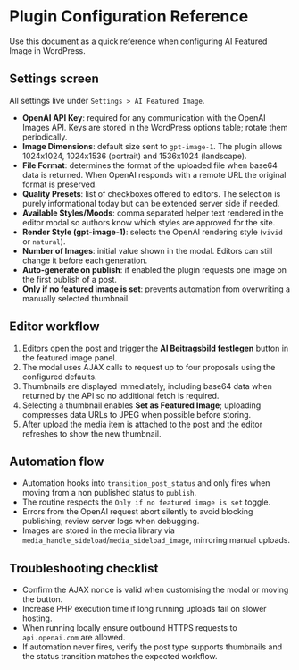 ﻿# Plugin Configuration Reference

Use this document as a quick reference when configuring AI Featured Image in WordPress.

## Settings screen
All settings live under `Settings > AI Featured Image`.

- **OpenAI API Key**: required for any communication with the OpenAI Images API. Keys are stored in the WordPress options table; rotate them periodically.
- **Image Dimensions**: default size sent to `gpt-image-1`. The plugin allows 1024x1024, 1024x1536 (portrait) and 1536x1024 (landscape).
- **File Format**: determines the format of the uploaded file when base64 data is returned. When OpenAI responds with a remote URL the original format is preserved.
- **Quality Presets**: list of checkboxes offered to editors. The selection is purely informational today but can be extended server side if needed.
- **Available Styles/Moods**: comma separated helper text rendered in the editor modal so authors know which styles are approved for the site.
- **Render Style (gpt-image-1)**: selects the OpenAI rendering style (`vivid` or `natural`).
- **Number of Images**: initial value shown in the modal. Editors can still change it before each generation.
- **Auto-generate on publish**: if enabled the plugin requests one image on the first publish of a post.
- **Only if no featured image is set**: prevents automation from overwriting a manually selected thumbnail.

## Editor workflow
1. Editors open the post and trigger the **AI Beitragsbild festlegen** button in the featured image panel.
2. The modal uses AJAX calls to request up to four proposals using the configured defaults.
3. Thumbnails are displayed immediately, including base64 data when returned by the API so no additional fetch is required.
4. Selecting a thumbnail enables **Set as Featured Image**; uploading compresses data URLs to JPEG when possible before storing.
5. After upload the media item is attached to the post and the editor refreshes to show the new thumbnail.

## Automation flow
- Automation hooks into `transition_post_status` and only fires when moving from a non published status to `publish`.
- The routine respects the `Only if no featured image is set` toggle.
- Errors from the OpenAI request abort silently to avoid blocking publishing; review server logs when debugging.
- Images are stored in the media library via `media_handle_sideload`/`media_sideload_image`, mirroring manual uploads.

## Troubleshooting checklist
- Confirm the AJAX nonce is valid when customising the modal or moving the button.
- Increase PHP execution time if long running uploads fail on slower hosting.
- When running locally ensure outbound HTTPS requests to `api.openai.com` are allowed.
- If automation never fires, verify the post type supports thumbnails and the status transition matches the expected workflow.

